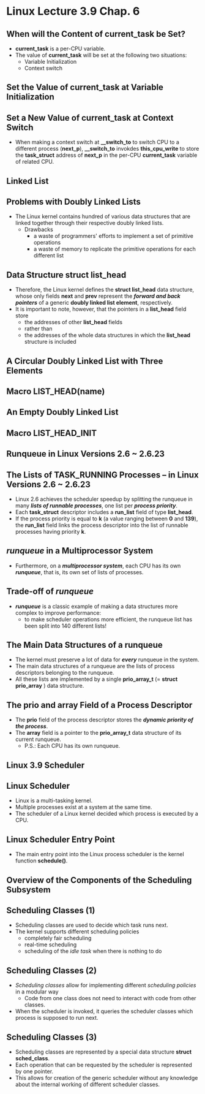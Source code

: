 # Linux Lecture 3.9 Chap. 6

## When will the Content of **current_task** be Set?
* **current_task** is a per-CPU	variable.
* The value of **current_task** will be set at
the following two situations:
	* Variable Initialization
	* Context switch

## Set the Value of **current_task** at Variable Initialization

## Set a New Value of **current_task** at Context Switch
* When making a context switch at **__switch_to** to 
switch CPU to a different process (**next_p**),
**__switch_to** invokdes **this_cpu_write** to store
the **task_struct** address of **next_p** in the per-CPU
**current_task** variable of related CPU.

## Linked List

## Problems with Doubly Linked Lists
* The Linux kernel contains hundred of 
various data structures that are linked 
together through their respective doubly 
linked lists.
	* Drawbacks
		* a waste of programmers' efforts to implement a set of primitive operations
		* a waste of memory to replicate the primitive operations for each different list

## Data Structure **struct list_head**
* Therefore, the Linux kernel defines the **struct list_head** data structure, 
whose only fields **next** and **prev** represent the ***forward and back pointers*** 
of a generic **doubly linked list element**, respectively. 
* It is important to note, however, that the pointers in a **list_head** field store
	* the addresses of other **list_head** fields 
	* rather than 
	* the addresses of the whole data structures in which the **list_head** structure is included

## A Circular Doubly Linked List with Three Elements

## Macro **LIST_HEAD(name)**

## An Empty Doubly Linked List

## Macro **LIST_HEAD_INIT**

## Runqueue in Linux Versions 2.6 ~ 2.6.23

## The Lists of **TASK_RUNNING** Processes – in Linux Versions 2.6 ~ 2.6.23
* Linux 2.6 achieves the scheduler speedup by 
splitting the runqueue in many ***lists of runnable processes***, 
one list per ***process priority***.
* Each **task_struct** descriptor includes a 
**run_list** field of type **list_head**.
* If the process priority is equal to **k** (a value 
ranging between **0** and **139**), the **run_list** field 
links the process descriptor into the list of 
runnable processes having priority **k**.

## ***runqueue*** in a Multiprocessor System
* Furthermore, on a ***multiprocessor system***, 
each CPU has its own ***runqueue***, that is, its own set of lists of processes.

## Trade-off of ***runqueue***
* ***runqueue*** is a classic example of making 
a data structures more complex to improve performance:
	* to make scheduler operations more efficient,
 the runqueue list has been split into 140 different lists!

## The Main Data Structures of a runqueue
* The kernel must preserve a lot of data for ***every*** 
runqueue in the system.
* The main data structures of a runqueue are 
the lists of process descriptors belonging to the runqueue.
* All these lists are implemented by a single 
**prio_array_t** (= **struct prio_array** ) data structure.

## The **prio** and **array** Field of a Process Descriptor
* The **prio** field of the process descriptor stores the ***dynamic priority of the process***.
* The **array** field is a pointer to the **prio_array_t** data structure of its current runqueue.
	* P.S.: Each CPU has its own runqueue.

## Linux 3.9 Scheduler

## Linux Scheduler
* Linux is a multi-tasking kernel.
* Multiple processes exist at a system at the same time.
* The scheduler of a Linux kernel decided which process is executed by a CPU.

## Linux Scheduler Entry Point
* The main entry point into the Linux 
process scheduler is the kernel function 
**schedule()**.

## Overview of the Components of the Scheduling Subsystem

## Scheduling Classes (1)
* Scheduling classes are used to decide which task runs next.
* The kernel supports different scheduling policies
	* completely fair scheduling
	* real-time scheduling
	* scheduling of the *idle task* when there is nothing to do 

## Scheduling Classes (2)
* *Scheduling classes* allow for implementing different *scheduling policies* in a modular way
	* Code from one class does not need to interact with code from other classes.
* When the scheduler is invoked, 
it queries the scheduler classes which process is supposed to run next.

## Scheduling Classes (3)
* Scheduling classes are represented by a special data structure **struct sched_class**. 
* Each operation that can be requested by the 
scheduler is represented by one pointer.
* This allows for creation of the generic scheduler 
without any knowledge about the internal 
working of different scheduler classes.



